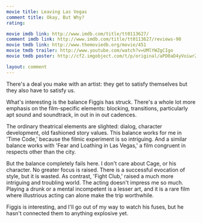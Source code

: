 ```yaml
---
movie title: Leaving Las Vegas
comment title: Okay, But Why?
rating: 

movie imdb link: http://www.imdb.com/title/tt0113627/
comment imdb link: http://www.imdb.com/title/tt0113627/reviews-90
movie tmdb link: http://www.themoviedb.org/movie/451
movie tmdb trailer: http://www.youtube.com/watch?v=UMlYWZgCIgo
movie tmdb poster: http://cf2.imgobject.com/t/p/original/aPD0aD4yVoiwrZjVCpUBdGa1C0j.jpg

layout: comment
---
```


There's a deal you make with an artist: they get to satisfy themselves but they also have to satisfy us.

What's interesting is the balance Figgis has struck. There's a whole lot more emphasis on the film-specific elements: blocking, transitions, particularly apt sound and soundtrack, in out in in out cadences.

The ordinary theatrical elements are slighted: dialog, character development, old fashioned story values. This balance works for me in 'Time Code,' because the filmic experiment is so intriguing. And a similar balance works with 'Fear and Loathing in Las Vegas,' a film congruent in respects other than the city. 

But the balance completely fails here. I don't care about Cage, or his character. No greater focus is raised. There is a successful evocation of style, but it is wasted. As contrast, 'Fight Club,' raised a much more intriguing and troubling world. The acting doesn't impress me so much. Playing a drunk or a mental incompetent is a lesser art, and it is a rare film where illustrious acting can alone make the trip worthwhile.

Figgis is interesting, and I'll go out of my way to watch his fuses, but he hasn't connected them to anything explosive yet.